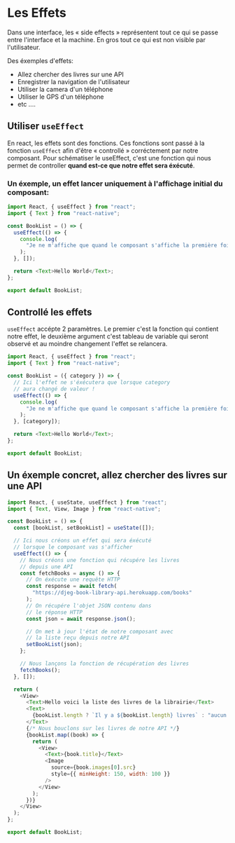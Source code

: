 # Les Effets

Dans une interface, les « side effects » représentent tout
ce qui se passe entre l'interface et la machine. En gros tout
ce qui est non visible par l'utilisateur.

Des éxemples d'effets:

- Allez chercher des livres sur une API
- Enregistrer la navigation de l'utilisateur
- Utiliser la camera d'un téléphone
- Utiliser le GPS d'un téléphone
- etc ....

## Utiliser `useEffect`

En react, les effets sont des fonctions. Ces fonctions sont
passé à la fonction `useEffect` afin d'être « controllé »
corréctement par notre composant. Pour schématiser le useEffect,
c'est une fonction qui nous permet de controller **quand est-ce que
notre effet sera éxécuté**.

### Un éxemple, un effet lancer uniquement à l'affichage initial du composant:

```js
import React, { useEffect } from "react";
import { Text } from "react-native";

const BookList = () => {
  useEffect(() => {
    console.log(
      "Je ne m'affiche que quand le composant s'affiche la première fois"
    );
  }, []);

  return <Text>Hello World</Text>;
};

export default BookList;
```

## Controllé les effets

`useEffect` accépte 2 paramètres. Le premier c'est la fonction qui
contient notre effet, le deuxième argument c'est tableau de variable
qui seront observé et au moindre changement l'effet se relancera.

```js
import React, { useEffect } from "react";
import { Text } from "react-native";

const BookList = ({ category }) => {
  // Ici l'effet ne s'éxécutera que lorsque category
  // aura changé de valeur !
  useEffect(() => {
    console.log(
      "Je ne m'affiche que quand le composant s'affiche la première fois"
    );
  }, [category]);

  return <Text>Hello World</Text>;
};

export default BookList;
```

## Un éxemple concret, allez chercher des livres sur une API

```js
import React, { useState, useEffect } from "react";
import { Text, View, Image } from "react-native";

const BookList = () => {
  const [bookList, setBookList] = useState([]);

  // Ici nous créons un effet qui sera éxécuté
  // lorsque le composant vas s'afficher
  useEffect(() => {
    // Nous créons une fonction qui récupére les livres
    // depuis une API
    const fetchBooks = async () => {
      // On éxécute une requête HTTP
      const response = await fetch(
        "https://djeg-book-library-api.herokuapp.com/books"
      );
      // On récupére l'objet JSON contenu dans
      // le réponse HTTP
      const json = await response.json();

      // On met à jour l'état de notre composant avec
      // la liste reçu depuis notre API
      setBookList(json);
    };

    // Nous lançons la fonction de récupération des livres
    fetchBooks();
  }, []);

  return (
    <View>
      <Text>Hello voici la liste des livres de la librairie</Text>
      <Text>
        {bookList.length ? `Il y a ${bookList.length} livres` : "aucun livres"}
      </Text>
      {/* Nous bouclons sur les livres de notre API */}
      {bookList.map((book) => {
        return (
          <View>
            <Text>{book.title}</Text>
            <Image
              source={book.images[0].src}
              style={{ minHeight: 150, width: 100 }}
            />
          </View>
        );
      })}
    </View>
  );
};

export default BookList;
```
